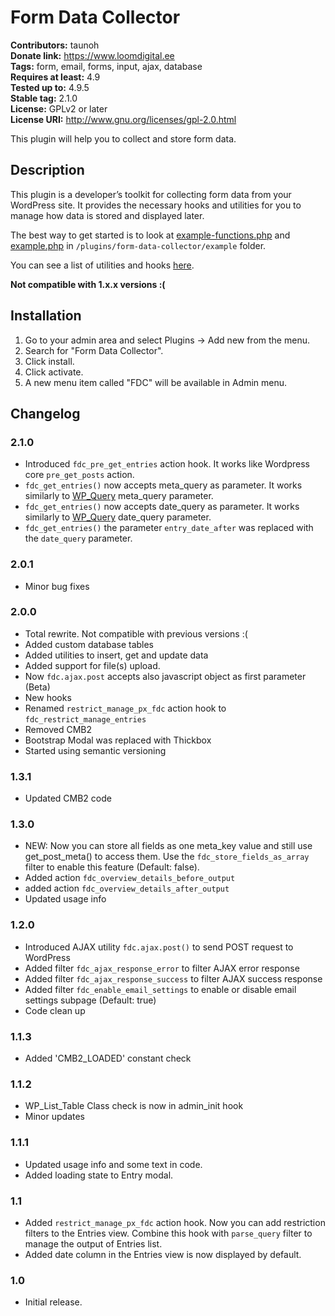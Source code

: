 # Form Data Collector

**Contributors:** taunoh<br>
**Donate link:** https://www.loomdigital.ee<br>
**Tags:** form, email, forms, input, ajax, database<br>
**Requires at least:** 4.9<br>
**Tested up to:** 4.9.5<br>
**Stable tag:** 2.1.0<br>
**License:** GPLv2 or later<br>
**License URI:** http://www.gnu.org/licenses/gpl-2.0.html

This plugin will help you to collect and store form data.


## Description

This plugin is a developer’s toolkit for collecting form data from your WordPress site. It provides the necessary hooks and utilities for you to manage how data is stored and displayed later.

The best way to get started is to look at [example-functions.php](https://github.com/taunoha/form-data-collector/blob/master/example/example-functions.php) and [example.php](https://github.com/taunoha/form-data-collector/blob/master/example/example-page.php) in `/plugins/form-data-collector/example` folder.

You can see a list of utilities and hooks [here](https://github.com/taunoha/form-data-collector/wiki/).

**Not compatible with 1.x.x versions :(**

## Installation

1. Go to your admin area and select Plugins -> Add new from the menu.
2. Search for "Form Data Collector".
3. Click install.
4. Click activate.
5. A new menu item called "FDC" will be available in Admin menu.

## Changelog

### 2.1.0
* Introduced `fdc_pre_get_entries` action hook. It works like Wordpress core `pre_get_posts` action.
* `fdc_get_entries()` now accepts meta_query as parameter. It works similarly to [WP_Query](https://codex.wordpress.org/Class_Reference/WP_Query#Custom_Field_Parameters) meta_query parameter.
* `fdc_get_entries()` now accepts date_query as parameter. It works similarly to [WP_Query](https://codex.wordpress.org/Class_Reference/WP_Query#Date_Parameters) date_query parameter.
* `fdc_get_entries()` the parameter `entry_date_after` was replaced with the `date_query` parameter.

### 2.0.1
* Minor bug fixes

### 2.0.0
* Total rewrite. Not compatible with previous versions :(
* Added custom database tables
* Added utilities to insert, get and update data
* Added support for file(s) upload.
* Now `fdc.ajax.post` accepts also javascript object as first parameter (Beta)
* New hooks
* Renamed `restrict_manage_px_fdc` action hook to `fdc_restrict_manage_entries`
* Removed CMB2
* Bootstrap Modal was replaced with Thickbox
* Started using semantic versioning

### 1.3.1
* Updated CMB2 code

### 1.3.0
* NEW: Now you can store all fields as one meta_key value and still use get_post_meta() to access them. Use the `fdc_store_fields_as_array` filter to enable this feature (Default: false).
* Added action `fdc_overview_details_before_output`
* added action `fdc_overview_details_after_output`
* Updated usage info

### 1.2.0
* Introduced AJAX utility `fdc.ajax.post()` to send POST request to WordPress
* Added filter `fdc_ajax_response_error` to filter AJAX error response
* Added filter `fdc_ajax_response_success` to filter AJAX success response
* Added filter `fdc_enable_email_settings` to enable or disable email settings subpage (Default: true)
* Code clean up

### 1.1.3
* Added 'CMB2_LOADED' constant check

### 1.1.2
* WP_List_Table Class check is now in admin_init hook
* Minor updates

### 1.1.1
* Updated usage info and some text in code.
* Added loading state to Entry modal.

### 1.1
* Added `restrict_manage_px_fdc` action hook. Now you can add restriction filters to the Entries view. Combine this hook with `parse_query` filter to manage the output of Entries list.
* Added date column in the Entries view is now displayed by default.

### 1.0
* Initial release.
